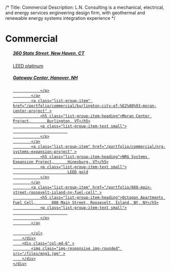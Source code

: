 /*
Title: Commercial
Description: L.N. Consulting is a mechanical, electrical, and energy services engineering design firm, with geothermal and renewable energy systems integration experience
*/


# Commercial

<div>
	<div class="row">
		<div class="col-md-6" >
			<ul class="list-group">
							<a class="list-group-item" href="/portfolio/360-state-street" >
				<h5 class="list-group-item-heading">360 State Street, 	    New Haven, CT</h5>
				<p class="list-group-item-text small">
						    LEED platinum
				</p>
			</a>
			<a class="list-group-item" href="/portfolio/commercial/gateway-center" >
				<h5 class="list-group-item-heading">Gateway Center, 	    Hanover, NH</h5>
				<p class="list-group-item-text small">
						    
				</p>
			</a>
			<a class="list-group-item" href="/portfolio/commercial/burlington-city-of-%E2%80%93-moran-center-project" >
				<h5 class="list-group-item-heading">Moran Center Project, 	    Burlington, VT</h5>
				<p class="list-group-item-text small">
						    
				</p>
			</a>
			<a class="list-group-item" href="/portfolio/commercial/nrg-systems-expansion-project" >
				<h5 class="list-group-item-heading">NRG Systems Expansion Project, 	    Hinesburg, VT</h5>
				<p class="list-group-item-text small">
						    LEED gold
				</p>
			</a>
			<a class="list-group-item" href="/portfolio/888-main-street-roosevelt-island-ny-fuel-cell" >
				<h5 class="list-group-item-heading">Octagon Apartments Fuel Cell, 	    888 Main Street, Roosevelt, Island, NY, NY</h5>
				<p class="list-group-item-text small">
						    
				</p>
			</a>

			</ul>
		</div>
		<div class="col-md-6" >
			<img class="img-responsive img-rounded" src="/files/eng1.jpg" >
		</div>
	</div>
</div>
			